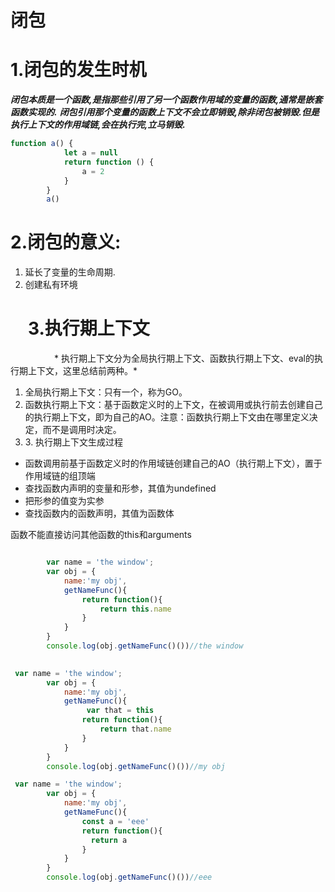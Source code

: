 # 闭包
# 1.闭包的发生时机
***闭包本质是一个函数,是指那些引用了另一个函数作用域的变量的函数,通常是嵌套函数实现的.***
***闭包引用那个变量的函数上下文不会立即销毁,除非闭包被销毁.但是执行上下文的作用域链,会在执行完,立马销毁.***

```javascript
function a() {
            let a = null
            return function () {
                a = 2
            }
        }
        a()
```
# 2.闭包的意义:
1. 延长了变量的生命周期.
2. 创建私有环境

#  3.执行期上下文   
     *   执行期上下文分为全局执行期上下文、函数执行期上下文、eval的执行期上下文，这里总结前两种。*

1. 全局执行期上下文：只有一个，称为GO。
2.  函数执行期上下文：基于函数定义时的上下文，在被调用或执行前去创建自己的执行期上下文，即为自己的AO。注意：函数执行期上下文由在哪里定义决定，而不是调用时决定。
3. 3\. 执行期上下文生成过程

* 函数调用前基于函数定义时的作用域链创建自己的AO（执行期上下文），置于作用域链的组顶端
* 查找函数内声明的变量和形参，其值为undefined
* 把形参的值变为实参
* 查找函数内的函数声明，其值为函数体



函数不能直接访问其他函数的this和arguments

```javascript

        var name = 'the window';
        var obj = {
            name:'my obj',
            getNameFunc(){
                return function(){
                    return this.name
                }
            }
        }
        console.log(obj.getNameFunc()())//the window
    
```
```javascript
 var name = 'the window';
        var obj = {
            name:'my obj',
            getNameFunc(){
                 var that = this
                return function(){
                    return that.name
                }
            }
        }
        console.log(obj.getNameFunc()())//my obj
```
```javascript
 var name = 'the window';
        var obj = {
            name:'my obj',
            getNameFunc(){
                const a = 'eee'
                return function(){ 
                  return a
                }
            }
        }
        console.log(obj.getNameFunc()())//eee
```
